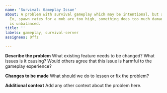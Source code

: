 ```yaml
---
name: 'Survival: Gameplay Issue'
about: A problem with survival gameplay which may be intentional, but should be reconsidered.
  Ex, spawn rates for a mob are too high, something does too much damage, some item
  is unbalanced.
title: ''
labels: gameplay, survival-server
assignees: 0ffz

---
```


**Describe the problem**
What existing feature needs to be changed? What issues is it causing? Would others agree that this issue is harmful to the gameplay experience?

**Changes to be made**
What should we do to lessen or fix the problem?

**Additional context**
Add any other context about the problem here.

